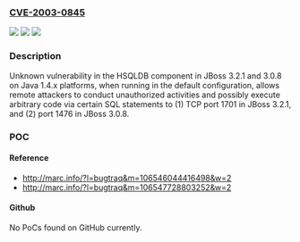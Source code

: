 ### [CVE-2003-0845](https://cve.mitre.org/cgi-bin/cvename.cgi?name=CVE-2003-0845)
![](https://img.shields.io/static/v1?label=Product&message=n%2Fa&color=blue)
![](https://img.shields.io/static/v1?label=Version&message=n%2Fa&color=blue)
![](https://img.shields.io/static/v1?label=Vulnerability&message=n%2Fa&color=brighgreen)

### Description

Unknown vulnerability in the HSQLDB component in JBoss 3.2.1 and 3.0.8 on Java 1.4.x platforms, when running in the default configuration, allows remote attackers to conduct unauthorized activities and possibly execute arbitrary code via certain SQL statements to (1) TCP port 1701 in JBoss 3.2.1, and (2) port 1476 in JBoss 3.0.8.

### POC

#### Reference
- http://marc.info/?l=bugtraq&m=106546044416498&w=2
- http://marc.info/?l=bugtraq&m=106547728803252&w=2

#### Github
No PoCs found on GitHub currently.

